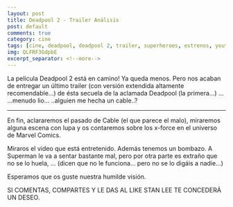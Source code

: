 ```yaml
---
layout: post
title: Deadpool 2 - Trailer Análisis
post: default
comments: true
category: cine
tags: [cine, deadpool, deadpool 2, trailer, superheroes, estrenos, youtuber, youtube]
img: QLFRF3GdpbE
excerpt_separator: <!--more-->
---
```


La película Deadpool 2 está en camino! Ya queda menos.
Pero nos acaban de entregar un último trailer (con versión extendida altamente recomendable...)
de ésta secuela de la aclamada Deadpool (la primera...) ... ...menudo lio... ..alguien me hecha un cable..?

<!--more-->

<hr>

En fin, aclararemos el pasado de Cable (el que parece el malo), miraremos alguna escena con lupa y os contaremos sobre los x-force en el universo de Marvel Comics.

Miraros el video que está entretenido.
Además tenemos un bombazo. A Superman le va a sentar bastante mal, pero por otra parte es extraño que no se lo huela, ...
(dicen que no le funciona... pero no se lo digáis a nadie...)

Esperamos que os guste nuestra humilde visión.

SI COMENTAS, COMPARTES Y LE DAS AL LIKE STAN LEE TE CONCEDERÁ UN DESEO.
